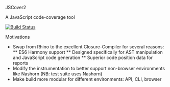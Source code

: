 JSCover2

A JavaScript code-coverage tool

[![Build Status](https://drone.io/github.com/tntim96/JSCover2/status.png)](https://drone.io/github.com/tntim96/JSCover2/latest)

Motivations
* Swap from Rhino to the excellent Closure-Compiler for several reasons:
** ES6 Harmony support
** Designed specifically for AST manipulation and JavaScript code generation
** Superior code position data for reports
* Modify the instrumentation to better support non-browser environments like Nashorn (NB: test suite uses Nashorn)
* Make build more modular for different environments: API, CLI, browser